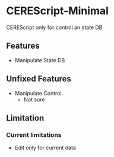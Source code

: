 CEREScript-Minimal
====

CEREScript only for control an state DB

## Features

* Manipulate State DB

## Unfixed Features

* Manipulate Control
  * Not sure

## Limitation

### Current limitations

* Edit only for current data
